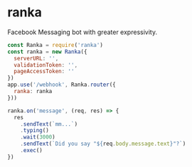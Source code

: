 # ranka

Facebook Messaging bot with greater expressivity.

```js
const Ranka = require('ranka')
const ranka = new Ranka({
  serverURL: '',
  validationToken: '',
  pageAccessToken: ''
})
app.use('/webhook', Ranka.router({
  ranka: ranka
}))

ranka.on('message', (req, res) => {
  res
    .sendText(`mm...`)
    .typing()
    .wait(3000)
    .sendText(`Did you say "${req.body.message.text}"?`)
    .exec()
})
```
